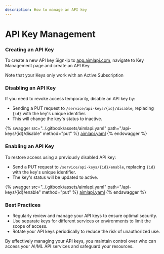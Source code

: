 ```yaml
---
description: How to manage an API key
---
```


# API Key Management

### **Creating an API Key**

To create a new API key Sign-ip to [app.aimlapi.com](https://app.aimlapi.com), navigate to Key Management page and create an API Key

Note that your Keys only work with an Active Subscription

### **Disabling an API Key**

If you need to revoke access temporarily, disable an API key by:

* Sending a PUT request to `/service/api-keys/{id}/disable`, replacing `{id}` with the key's unique identifier.
* This will change the key's status to inactive.

{% swagger src="../.gitbook/assets/aimlapi.yaml" path="/api-keys/{id}/disable" method="put" %}
[aimlapi.yaml](../.gitbook/assets/aimlapi.yaml)
{% endswagger %}

### **Enabling an API Key**

To restore access using a previously disabled API key:

* Send a PUT request to `/service/api-keys/{id}/enable`, replacing `{id}` with the key's unique identifier.
* The key's status will be updated to active.

{% swagger src="../.gitbook/assets/aimlapi.yaml" path="/api-keys/{id}/enable" method="put" %}
[aimlapi.yaml](../.gitbook/assets/aimlapi.yaml)
{% endswagger %}

### **Best Practices**

* Regularly review and manage your API keys to ensure optimal security.
* Use separate keys for different services or environments to limit the scope of access.
* Rotate your API keys periodically to reduce the risk of unauthorized use.

By effectively managing your API keys, you maintain control over who can access your AI/ML API services and safeguard your resources.

